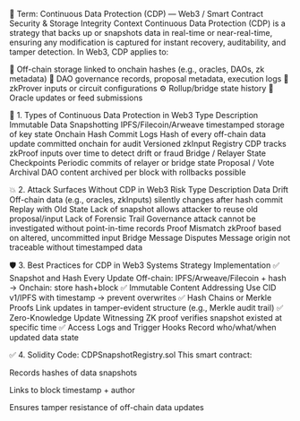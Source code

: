 🔄 Term: Continuous Data Protection (CDP) — Web3 / Smart Contract Security & Storage Integrity Context
Continuous Data Protection (CDP) is a strategy that backs up or snapshots data in real-time or near-real-time, ensuring any modification is captured for instant recovery, auditability, and tamper detection. In Web3, CDP applies to:

💾 Off-chain storage linked to onchain hashes (e.g., oracles, DAOs, zk metadata)
📜 DAO governance records, proposal metadata, execution logs
🧠 zkProver inputs or circuit configurations
⚙️ Rollup/bridge state history
📡 Oracle updates or feed submissions

📘 1. Types of Continuous Data Protection in Web3
Type	Description
Immutable Data Snapshotting	IPFS/Filecoin/Arweave timestamped storage of key state
Onchain Hash Commit Logs	Hash of every off-chain data update committed onchain for audit
Versioned zkInput Registry	CDP tracks zkProof inputs over time to detect drift or fraud
Bridge / Relayer State Checkpoints	Periodic commits of relayer or bridge state
Proposal / Vote Archival	DAO content archived per block with rollbacks possible

💥 2. Attack Surfaces Without CDP in Web3
Risk Type	Description
Data Drift	Off-chain data (e.g., oracles, zkInputs) silently changes after hash commit
Replay with Old State	Lack of snapshot allows attacker to reuse old proposal/input
Lack of Forensic Trail	Governance attack cannot be investigated without point-in-time records
Proof Mismatch	zkProof based on altered, uncommitted input
Bridge Message Disputes	Message origin not traceable without timestamped data

🛡️ 3. Best Practices for CDP in Web3 Systems
Strategy	Implementation
✅ Snapshot and Hash Every Update	Off-chain: IPFS/Arweave/Filecoin + hash → Onchain: store hash+block
✅ Immutable Content Addressing	Use CID v1/IPFS with timestamp → prevent overwrites
✅ Hash Chains or Merkle Proofs	Link updates in tamper-evident structure (e.g., Merkle audit trail)
✅ Zero-Knowledge Update Witnessing	ZK proof verifies snapshot existed at specific time
✅ Access Logs and Trigger Hooks	Record who/what/when updated data state

✅ 4. Solidity Code: CDPSnapshotRegistry.sol
This smart contract:

Records hashes of data snapshots

Links to block timestamp + author

Ensures tamper resistance of off-chain data updates